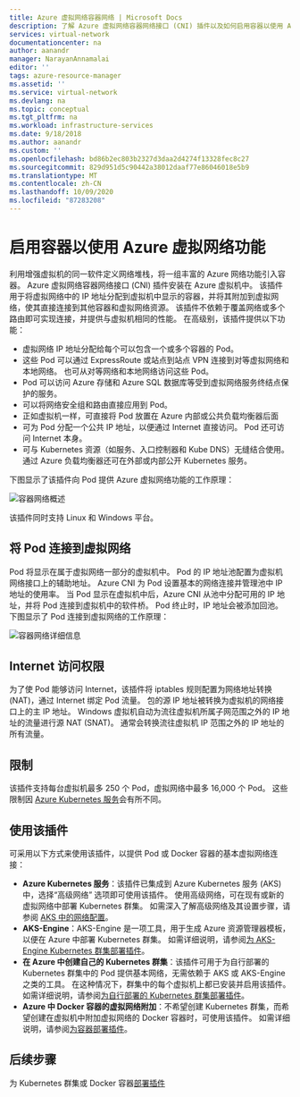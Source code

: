```yaml
---
title: Azure 虚拟网络容器网络 | Microsoft Docs
description: 了解 Azure 虚拟网络容器网络接口 (CNI) 插件以及如何启用容器以使用 Azure 虚拟网络。
services: virtual-network
documentationcenter: na
author: aanandr
manager: NarayanAnnamalai
editor: ''
tags: azure-resource-manager
ms.assetid: ''
ms.service: virtual-network
ms.devlang: na
ms.topic: conceptual
ms.tgt_pltfrm: na
ms.workload: infrastructure-services
ms.date: 9/18/2018
ms.author: aanandr
ms.custom: ''
ms.openlocfilehash: bd86b2ec803b2327d3daa2d4274f13328fec8c27
ms.sourcegitcommit: 829d951d5c90442a38012daaf77e86046018e5b9
ms.translationtype: MT
ms.contentlocale: zh-CN
ms.lasthandoff: 10/09/2020
ms.locfileid: "87283208"
---
```

# <a name="enable-containers-to-use-azure-virtual-network-capabilities"></a>启用容器以使用 Azure 虚拟网络功能

利用增强虚拟机的同一软件定义网络堆栈，将一组丰富的 Azure 网络功能引入容器。 Azure 虚拟网络容器网络接口 (CNI) 插件安装在 Azure 虚拟机中。 该插件用于将虚拟网络中的 IP 地址分配到虚拟机中显示的容器，并将其附加到虚拟网络，使其直接连接到其他容器和虚拟网络资源。 该插件不依赖于覆盖网络或多个路由即可实现连接，并提供与虚拟机相同的性能。 在高级别，该插件提供以下功能：

- 虚拟网络 IP 地址分配给每个可以包含一个或多个容器的 Pod。
- 这些 Pod 可以通过 ExpressRoute 或站点到站点 VPN 连接到对等虚拟网络和本地网络。 也可从对等网络和本地网络访问这些 Pod。
- Pod 可以访问 Azure 存储和 Azure SQL 数据库等受到虚拟网络服务终结点保护的服务。
- 可以将网络安全组和路由直接应用到 Pod。
- 正如虚拟机一样，可直接将 Pod 放置在 Azure 内部或公共负载均衡器后面
- 可为 Pod 分配一个公共 IP 地址，以便通过 Internet 直接访问。 Pod 还可访问 Internet 本身。
- 可与 Kubernetes 资源（如服务、入口控制器和 Kube DNS）无缝结合使用。 通过 Azure 负载均衡器还可在外部或内部公开 Kubernetes 服务。

下图显示了该插件向 Pod 提供 Azure 虚拟网络功能的工作原理：

![容器网络概述](./media/container-networking/container-networking-overview.png)

该插件同时支持 Linux 和 Windows 平台。

## <a name="connecting-pods-to-a-virtual-network"></a>将 Pod 连接到虚拟网络

Pod 将显示在属于虚拟网络一部分的虚拟机中。 Pod 的 IP 地址池配置为虚拟机网络接口上的辅助地址。 Azure CNI 为 Pod 设置基本的网络连接并管理池中 IP 地址的使用率。 当 Pod 显示在虚拟机中后，Azure CNI 从池中分配可用的 IP 地址，并将 Pod 连接到虚拟机中的软件桥。 Pod 终止时，IP 地址会被添加回池。 下图显示了 Pod 连接到虚拟网络的工作原理：

![容器网络详细信息](./media/container-networking/container-networking-detail.png)

## <a name="internet-access"></a>Internet 访问权限

为了使 Pod 能够访问 Internet，该插件将 iptables  规则配置为网络地址转换 (NAT)，通过 Internet 绑定 Pod 流量。 包的源 IP 地址被转换为虚拟机的网络接口上的主 IP 地址。 Windows 虚拟机自动为流往虚拟机所属子网范围之外的 IP 地址的流量进行源 NAT (SNAT)。 通常会转换流往虚拟机 IP 范围之外的 IP 地址的所有流量。

## <a name="limits"></a>限制

该插件支持每台虚拟机最多 250 个 Pod，虚拟网络中最多 16,000 个 Pod。 这些限制因 [Azure Kubernetes 服务](../azure-resource-manager/management/azure-subscription-service-limits.md?toc=%2fazure%2fvirtual-network%2ftoc.json#azure-kubernetes-service-limits)会有所不同。

## <a name="using-the-plug-in"></a>使用该插件

可采用以下方式来使用该插件，以提供 Pod 或 Docker 容器的基本虚拟网络连接：

- **Azure Kubernetes 服务**：该插件已集成到 Azure Kubernetes 服务 (AKS) 中，选择“高级网络”  选项即可使用该插件。 使用高级网络，可在现有或新的虚拟网络中部署 Kubernetes 群集。 如需深入了解高级网络及其设置步骤，请参阅 [AKS 中的网络配置](../aks/networking-overview.md?toc=%2fazure%2fvirtual-network%2ftoc.json)。
- **AKS-Engine**：AKS-Engine 是一项工具，用于生成 Azure 资源管理器模板，以便在 Azure 中部署 Kubernetes 群集。 如需详细说明，请参阅[为 AKS-Engine Kubernetes 群集部署插件](deploy-container-networking.md#deploy-the-azure-virtual-network-container-network-interface-plug-in)。
- **在 Azure 中创建自己的 Kubernetes 群集**：该插件可用于为自行部署的 Kubernetes 群集中的 Pod 提供基本网络，无需依赖于 AKS 或 AKS-Engine 之类的工具。 在这种情况下，群集中的每个虚拟机上都已安装并启用该插件。 如需详细说明，请参阅[为自行部署的 Kubernetes 群集部署插件](deploy-container-networking.md#deploy-plug-in-for-a-kubernetes-cluster)。
- **Azure 中 Docker 容器的虚拟网络附加**：不希望创建 Kubernetes 群集，而希望创建在虚拟机中附加虚拟网络的 Docker 容器时，可使用该插件。 如需详细说明，请参阅[为容器部署插件](deploy-container-networking.md#deploy-plug-in-for-docker-containers)。

## <a name="next-steps"></a>后续步骤

为 Kubernetes 群集或 Docker 容器[部署插件](deploy-container-networking.md)
